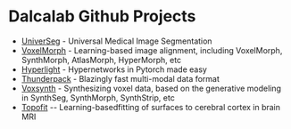 # Dalcalab Github Projects

 - [UniverSeg](https://github.com/JJGO/UniverSeg) - Universal Medical Image Segmentation
 - [VoxelMorph](http://voxelmorph.net/) - Learning-based image alignment, including VoxelMorph, SynthMorph, AtlasMorph, HyperMorph, etc
 - [Hyperlight](https://github.com/JJGO/hyperlight) - Hypernetworks in Pytorch made easy
 - [Thunderpack](https://github.com/JJGO/thunderpack) - Blazingly fast multi-modal data format
 - [Voxsynth](https://github.com/dalcalab/voxynth) - Synthesizing voxel data, based on the generative modeling in SynthSeg, SynthMorph, SynthStrip, etc
 - [Topofit](https://github.com/ahoopes/topofit) -- Learning-basedfitting of surfaces to cerebral cortex in brain MRI
